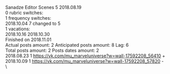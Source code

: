 Sanadze	Editor Scenes 5 2018.08.19\
0 rubric switches:\
1 frequency switches:\
2018.10.04 7 changed to 5 \
1 vacations:\
2018.10.16 2018.10.30 \
Finished on 2018.11.01\
Actual posts amount: 2	Anticipated posts amount: 8	 Lag: 6
\
Total posts amount: 2	Posts dates amount: 2\
2018.08.23 1 https://vk.com/mu_marveluniverse?w=wall-17592208_56410 +	\
2018.10.09 1 https://vk.com/mu_marveluniverse?w=wall-17592208_57820 -	\
